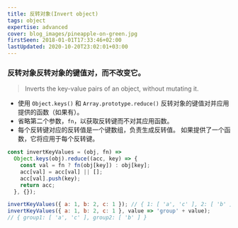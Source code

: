 ```yaml
---
title: 反转对象(Invert object)
tags: object
expertise: advanced
cover: blog_images/pineapple-on-green.jpg
firstSeen: 2018-01-01T17:33:46+02:00
lastUpdated: 2020-10-20T23:02:01+03:00
---
```


### 反转对象反转对象的键值对，而不改变它。
> Inverts the key-value pairs of an object, without mutating it.

- 使用 `Object.keys()` 和 `Array.prototype.reduce()` 反转对象的键值对并应用提供的函数（如果有）。
- 省略第二个参数，`fn`，以获取反转键而不对其应用函数。
- 每个反转键对应的反转值是一个键数组，负责生成反转值。 如果提供了一个函数，它将应用于每个反转键。

```js
const invertKeyValues = (obj, fn) =>
  Object.keys(obj).reduce((acc, key) => {
    const val = fn ? fn(obj[key]) : obj[key];
    acc[val] = acc[val] || [];
    acc[val].push(key);
    return acc;
  }, {});
```

```js
invertKeyValues({ a: 1, b: 2, c: 1 }); // { 1: [ 'a', 'c' ], 2: [ 'b' ] }
invertKeyValues({ a: 1, b: 2, c: 1 }, value => 'group' + value);
// { group1: [ 'a', 'c' ], group2: [ 'b' ] }
```
